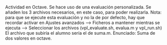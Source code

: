 Actividad en Octave. Se hace uso de una evaluación personalizada. Se añaden los 3 archivos necesarios, en este caso, para poder realizarla.
Nota: para que se ejecute esta evaluación y no la de por defecto, hay que recordar activar en Ajustes avanzados --> Ficheros a mantener mientras se ejecuta --> Seleccionar los archivos (vpl_evaluate.sh, evalua.m y vpl_run.sh)
El archivo que subiría el alumno sería el de suma.m.
Enunciado:
Suma de dos valores en octave.
